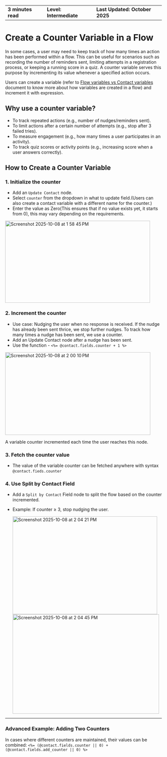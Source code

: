 
<h3>
  <table>
    <tr>
      <td><b>3 minutes read</b></td>
      <td style={{ paddingLeft: 40 }}><b> Level: Intermediate</b></td>
      <td style={{ paddingLeft: 40 }}><b>Last Updated: October 2025</b></td>
    </tr>
  </table>
</h3>


# Create a Counter Variable in a Flow

In some cases, a user may need to keep track of how many times an action has been performed within a flow. This can be useful for scenarios such as recording the number of reminders sent, limiting attempts in a registration process, or keeping a running score in a quiz. A counter variable serves this purpose by incrementing its value whenever a specified action occurs.

Users can create a variable (refer to [Flow variables vs Contact variables](https://glific.github.io/docs/docs/Product%20Features/Flows/Flow%20Variables/Flow%20variables%20vs%20Contact%20variables/) document to know more about how variables are created in a flow) and increment it with expression.

## Why use a counter variable?
- To track repeated actions (e.g., number of nudges/reminders sent).
- To limit actions after a certain number of attempts (e.g., stop after 3 failed tries).
- To measure engagement (e.g., how many times a user participates in an activity).
- To track quiz scores or activity points (e.g., increasing score when a user answers correctly).


## How to Create a Counter Variable

### 1. Initialize the counter
- Add an `Update Contact` node.
- Select `counter` from the dropdown in what to update field.(Users can also create a contact variable with a different name for the counter.)
- Enter the value as Zero(This ensures that if no value exists yet, it starts from 0),  this may vary depending on the requirements.


<img width="466" height="264" alt="Screenshot 2025-10-08 at 1 58 45 PM" src="https://github.com/user-attachments/assets/f75e8cc4-2aa0-4dfb-b398-6f6305ca168b" />


### 2. Increment the counter
- Use case: Nudging the user when no response is received. If the nudge has already been sent thrice, we stop further nudges. To track how many times a nudge has been sent, we use a counter.
- Add an Update Contact node after a nudge has been sent.
- Use the function -  `<%= @contact.fields.counter + 1 %>`


<img width="467" height="266" alt="Screenshot 2025-10-08 at 2 00 10 PM" src="https://github.com/user-attachments/assets/48de322f-b214-476e-ad1b-6f18440a0ada" />



A variable counter incremented each time the user reaches this node.


### 3. Fetch the counter value
- The value of the variable counter can be fetched anywhere with syntax `@contact.fieds.counter`

### 4. Use Split by Contact Field
- Add a `Split by Contact` Field node to split the flow based on the counter incremented.
- Example: If counter ≥ 3, stop nudging the user.




  <img width="465" height="315" alt="Screenshot 2025-10-08 at 2 04 21 PM" src="https://github.com/user-attachments/assets/b32978f2-8846-4c90-b069-797baa6f31cd" />
  <br />
  <img width="471" height="320" alt="Screenshot 2025-10-08 at 2 04 45 PM" src="https://github.com/user-attachments/assets/3eece152-8cda-4774-a47a-24ba2201847c" />




----

### Advanced Example: Adding Two Counters
In cases where different counters are maintained, their values can be combined:
`<%= (@contact.fields.counter || 0) + (@contact.fields.add_counter || 0) %>`













